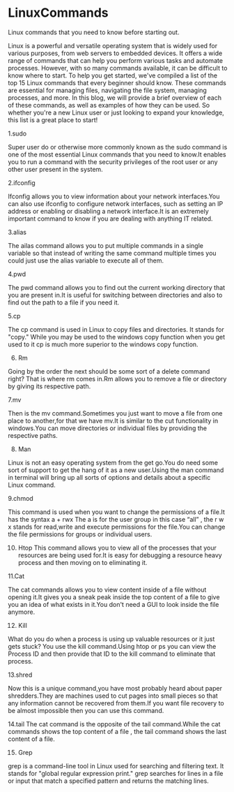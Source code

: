 # LinuxCommands
Linux commands that you need to know before starting out.

Linux is a powerful and versatile operating system that is widely used for various purposes, from web servers to embedded devices. It offers a wide range of commands that can help you perform various tasks and automate processes. However, with so many commands available, it can be difficult to know where to start. To help you get started, we've compiled a list of the top 15 Linux commands that every beginner should know. These commands are essential for managing files, navigating the file system, managing processes, and more. In this blog, we will provide a brief overview of each of these commands, as well as examples of how they can be used. So whether you're a new Linux user or just looking to expand your knowledge, this list is a great place to start!


1.sudo

Super user do or otherwise more commonly known as the sudo command is one of the most essential Linux commands that you need to know.It enables you to run a command with the security privileges of the root user or any other user present in the system.

2.ifconfig

Ifconfig allows you to view information about your network interfaces.You can also use ifconfig to configure network interfaces, such as setting an IP address or enabling or disabling a network interface.It is an extremely important command to know if you are dealing with anything IT related.


3.alias

The ailas command allows you to put multiple commands in a single variable so that instead of writing the same command multiple times you could just use the alias variable to execute all of them.

4.pwd

The pwd command allows you to find out the current working directory that you are present in.It is useful for switching between directories and also to find out the path to a file if you need it.


5.cp

The cp command is used in Linux to copy files and directories. It stands for "copy." While you may be used to the windows copy function when you get used to it cp is much more superior to the windows copy function.

6. Rm

Going by the order the next should be some sort of a delete command right? That is where rm comes in.Rm allows you to remove a file or directory by giving its respective path.


7.mv 

Then is the mv command.Sometimes you just want to move a file from one place to another,for that we have mv.It is similar to the cut functionality in windows.You can move directories or individual files by providing the respective paths.



8. Man

Linux is not an easy operating system from the get go.You do need some sort of support to get the hang of it as a new user.Using the man command in terminal will bring up all sorts of options and details about a specific Linux command.

9.chmod

This command is used when you want to change the permissions of a file.It has the syntax 
 a + rwx
The a is for the user group in this case “all” , the r w x stands for read,write and execute permissions for the file.You can change the file permissions for groups or individual users.


10. Htop
This command allows you to view all of the processes that your resources are being used for.It is easy for debugging a resource heavy process and then moving on to eliminating it.


11.Cat
 
The cat commands allows you to view content inside of a file without opening it.It gives you a sneak peak inside the top content of a file to give you an idea of what exists in it.You don't need a GUI to look inside the file anymore.

12. Kill

What do you do when a process is using up valuable resources or it  just gets stuck?
You use the kill command.Using htop or ps you can view the Process ID and then provide that ID to the kill command to eliminate that process.

13.shred

Now this is a unique command,you have most probably heard about paper shredders.They are machines used to cut pages into small pieces so that any information cannot be recovered from them.If you want file recovery to be almost impossible then you can use this command.

14.tail
The cat command is the opposite of the tail command.While the cat commands shows the top content of a file , the tail command shows the last content of a file.

15. Grep

grep is a command-line tool in Linux used for searching and filtering text. It stands for "global regular expression print." grep searches for lines in a file or input that match a specified pattern and returns the matching lines.
